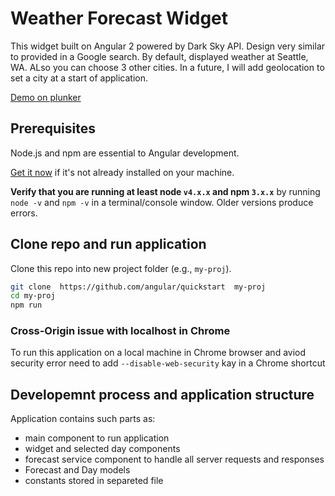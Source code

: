 # Weather Forecast Widget

This widget built on Angular 2 powered by Dark Sky API. 
Design very similar to provided in a Google search. 
By default, displayed weather at Seattle, WA. 
ALso you can choose 3 other cities. 
In a future, I will add geolocation to set a city at a start of application.

<a href="https://run.plnkr.co/plunks/ZY4GWMeiIejiDA1CFNGy/">Demo on plunker</a>

## Prerequisites

Node.js and npm are essential to Angular development. 
    
<a href="https://docs.npmjs.com/getting-started/installing-node" target="_blank" title="Installing Node.js and updating npm">
Get it now</a> if it's not already installed on your machine.
 
**Verify that you are running at least node `v4.x.x` and npm `3.x.x`**
by running `node -v` and `npm -v` in a terminal/console window.
Older versions produce errors.

## Clone repo and run application

Clone this repo into new project folder (e.g., `my-proj`).
```bash
git clone  https://github.com/angular/quickstart  my-proj
cd my-proj
npm run
```

### Cross-Origin issue with localhost in Chrome

To run this application on a local machine in Chrome browser and aviod security error 
need to add `--disable-web-security` kay in a Chrome shortcut

## Developemnt process and application structure

Application contains such parts as: 

- main component to run application
- widget and selected day components 
- forecast service component to handle all server requests and responses
- Forecast and Day models
- constants stored in separeted file
